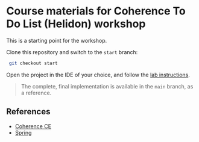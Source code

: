 # Course materials for Coherence To Do List (Helidon) workshop

This is a starting point for the workshop.
 
Clone this repository and switch to the `start` branch:
 
```bash
 git checkout start
 ```

Open the project in the IDE of your choice, and follow the [lab instructions](https://aseovic.medium.com/coherence-to-do-list-spring-8d5c268556e0).  

>The complete, final implementation is available in the `main` branch, as a reference.

## References

* [Coherence CE](https://coherence.community/)
* [Spring](https://spring.io/)



